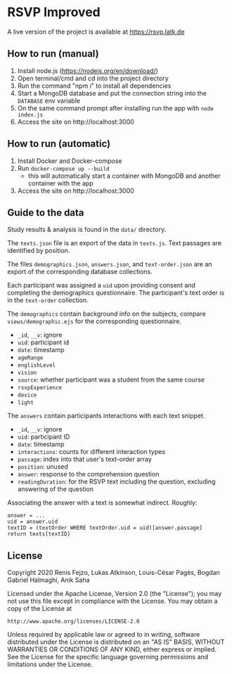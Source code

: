 # RSVP Improved

A live version of the project is available at <https://rsvp.latk.de>

## How to run (manual)

1. Install node.js (https://nodejs.org/en/download/)
1. Open terminal/cmd and cd into the project directory
1. Run the command "npm i" to install all dependencies
1. Start a MongoDB database and put the connection string into the `DATABASE` env variable
1. On the same command prompt after installing run the app with `node index.js`
1. Access the site on http://localhost:3000

## How to run (automatic)

1. Install Docker and Docker-compose
1. Run `docker-compose up --build`
   * this will automatically start a container with MongoDB
     and another container with the app
1. Access the site on http://localhost:3000

## Guide to the data

Study results & analysis is found in the `data/` directory.

The `texts.json` file is an export of the data in `texts.js`.
Text passages are identified by position.

The files `demographics.json`, `answers.json`, and `text-order.json`
are an export of the corresponding database collections.

Each participant was assigned a `uid` upon providing consent
and completing the demographics questionnaire.
The participant's text order is in the `text-order` collection.

The `demographics` contain background info on the subjects,
compare `views/demographic.ejs` for the corresponding questionnaire.

* `_id`, `__v`: ignore
* `uid`: participant id
* `date`: timestamp
* `ageRange`
* `englishLevel`
* `vision`
* `source`: whether participant was a student from the same course
* `rsvpExperience`
* `device`
* `light`

The `answers` contain participants interactions with each text snippet.

* `_id`, `__v`: ignore
* `uid`: participant ID
* `date`: timestamp
* `interactions`: counts for different interaction types
* `passage`: index into that user's text-order array
* `position`: unused
* `answer`: response to the comprehension question
* `readingDuration`: for the RSVP text including the question,
  excluding answering of the question

Associating the answer with a text is somewhat indirect. Roughly:

```
answer = ...
uid = answer.uid
textID = (textOrder WHERE textOrder.uid = uid)[answer.passage]
return texts[textID]
```

## License

Copyright 2020 Renis Fejzo, Lukas Atkinson, Louis-César Pagès, Bogdan Gabriel Halmaghi, Anik Saha

Licensed under the Apache License, Version 2.0 (the "License");
you may not use this file except in compliance with the License.
You may obtain a copy of the License at

    http://www.apache.org/licenses/LICENSE-2.0

Unless required by applicable law or agreed to in writing, software
distributed under the License is distributed on an "AS IS" BASIS,
WITHOUT WARRANTIES OR CONDITIONS OF ANY KIND, either express or implied.
See the License for the specific language governing permissions and
limitations under the License.

